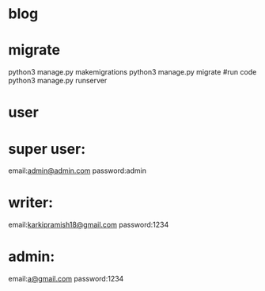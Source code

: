 # blog
# migrate
python3 manage.py makemigrations
python3 manage.py migrate
#run code
python3 manage.py runserver

# user
# super user:
email:admin@admin.com
password:admin
# writer:
email:karkipramish18@gmail.com
password:1234
# admin:
email:a@gmail.com
password:1234
